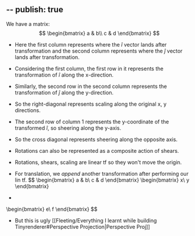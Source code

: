 --
publish: true
--

We have a matrix:
 $$
 \begin{bmatrix}
 a & b\\
 c & d
 \end{bmatrix}
 $$
 - Here the first column represents where the $\hat i$ vector lands after transformation and the second column represents where the $\hat j$ vector lands after transformation.
 - Considering the first column, the first row in it represents the transformation of $\hat i$ along the x-direction.
 - Similarly, the second row in the second column represents the transformation of $\hat j$ along the y-direction.
 - So the right-diagonal represents scaling along the original x, y directions.
 - The second row of column 1 represents the y-coordinate of the transformed $\hat i$, so sheering along the y-axis.
 - So the cross diagonal represents sheering along the opposite axis.
 - Rotations can also be represented as a composite action of shears.

- Rotations, shears, scaling are linear tf so they won't move the origin.
- For translation, we _append_ another transformation after performing our lin tf.
$$
\begin{bmatrix}
a & b\\
c & d
\end{bmatrix}
\begin{bmatrix}
x\\
y
\end{bmatrix}
+
\begin{bmatrix}
e\\
f
\end{bmatrix}
$$
- But this is ugly [[Fleeting/Everything I learnt while building Tinyrenderer#Perspective Projection|Perspective Proj]]
